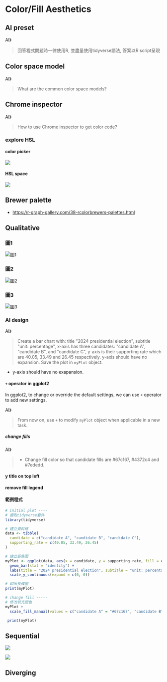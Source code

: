 # Color/Fill Aesthetics

## AI preset

AI》
> 回答程式問題時一律使用R, 並盡量使用tidyverse語法, 答案以R script呈現

## Color space model

AI》
> What are the common color space models?

## Chrome inspector

AI》
> How to use Chrome inspector to get color code?

### explore HSL

#### color picker

![](../img/2024-04-09-11-05-48.png)

#### HSL space

![](../img/2024-04-09-11-08-40.png)

## Brewer palette

- <https://r-graph-gallery.com/38-rcolorbrewers-palettes.html>

## Qualitative

### 圖1

![圖1](../img/2024-presidential-election-1.jpg)

### 圖2

![圖2](../img/2024-presidential-election-2.jpg)


### 圖3

![圖3](../img/2024-presidential-election-3.jpeg)

### AI design

AI》
> Create a bar chart with: title "2024 presidential election", subtitle "unit: percentage", x-axis has three candidates: "candidate A", "candidate B", and "candidate C", y-axis is their supporting rate which are 40.05, 33.49 and 26.45 respectively. y-axis should have no expansion. Save the plot in `myPlot` object.
>

 - y-axis should have no exapansion.

#### `+` operator in ggplot2

In ggplot2, to change or override the default settings, we can use `+` operator to add new settings.

AI》
> From now on, use `+` to modify `myPlot` object when applicable in a new task.

##### change fills

AI》
> - Change fill color so that candidate fills are #67c167, #4372c4 and #7ededd. 

#### y title on top left

#### remove fill legend

#### 範例程式

```r
# initial plot ----
# 讀取tidyverse套件
library(tidyverse)

# 建立資料框
data <- tibble(
  candidate = c("candidate A", "candidate B", "candidate C"),
  supporting_rate = c(40.05, 33.49, 26.45)
)

# 建立長條圖
myPlot <- ggplot(data, aes(x = candidate, y = supporting_rate, fill = candidate)) +
  geom_bar(stat = "identity") +
  labs(title = "2024 presidential election", subtitle = "unit: percentage") +
  scale_y_continuous(expand = c(0, 0)) 

# 印出長條圖
print(myPlot)

# change fill -----
# 修改填充顏色
myPlot + 
  scale_fill_manual(values = c("candidate A" = "#67c167", "candidate B" = "#4372c4", "candidate C" = "#7ededd")) -> myPlot

 print(myPlot) 

```

## Sequential 

![](../img/on-a-losing-streak.jpg)

![](../img/glp-1.jpg)

## Diverging